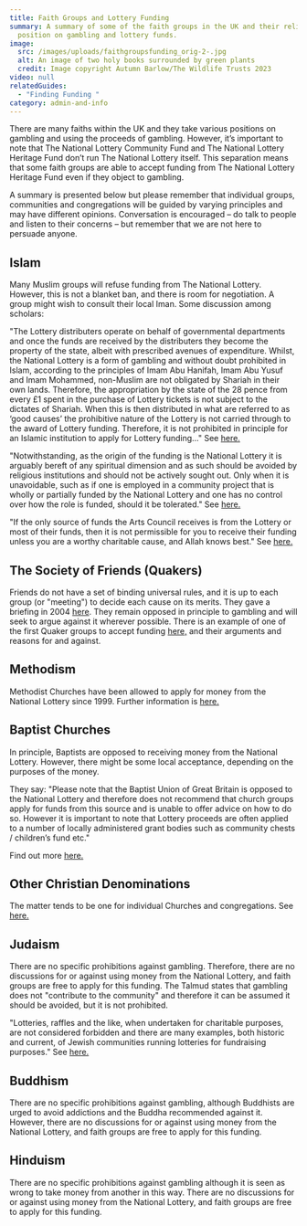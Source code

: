 ```yaml
---
title: Faith Groups and Lottery Funding
summary: A summary of some of the faith groups in the UK and their religious
  position on gambling and lottery funds.
image:
  src: /images/uploads/faithgroupsfunding_orig-2-.jpg
  alt: An image of two holy books surrounded by green plants
  credit: Image copyright Autumn Barlow/The Wildlife Trusts 2023
video: null
relatedGuides:
  - "Finding Funding "
category: admin-and-info
---
```




There are many faiths within the UK and they take various positions on gambling and using the proceeds of gambling. However, it’s important to note that The National Lottery Community Fund and The National Lottery Heritage Fund don’t run The National Lottery itself. This separation means that some faith groups are able to accept funding from The National Lottery Heritage Fund even if they object to gambling.

A summary is presented below but please remember that individual groups, communities and congregations will be guided by varying principles and may have different opinions. Conversation is encouraged – do talk to people and listen to their concerns – but remember that we are not here to persuade anyone.




## Islam

Many Muslim groups will refuse funding from The National Lottery. However, this is not a blanket ban, and there is room for negotiation. A group might wish to consult their local Iman. Some discussion among scholars:

"The Lottery distributers operate on behalf of governmental departments and once the funds are received by the distributers they become the property of the state, albeit with prescribed avenues of expenditure. Whilst, the National Lottery is a form of gambling and without doubt prohibited in Islam, according to the principles of Imam Abu Hanifah, Imam Abu Yusuf and Imam Mohammed, non-Muslim are not obligated by Shariah in their own lands. Therefore, the appropriation by the state of the 28 pence from every £1 spent in the purchase of Lottery tickets is not subject to the dictates of Shariah. When this is then distributed in what are referred to as ‘good causes’ the prohibitive nature of the Lottery is not carried through to the award of Lottery funding. Therefore, it is not prohibited in principle for an Islamic institution to apply for Lottery funding…" See [here.](http://alqalam.org.uk/is-it-permissible-for-an-islamic-institite-to-apply-for-a-grant-from-the-big-lottery-fund/ "Alqalam.org")

"Notwithstanding, as the origin of the funding is the National Lottery it is arguably bereft of any spiritual dimension and as such should be avoided by religious institutions and should not be actively sought out. Only when it is unavoidable, such as if one is employed in a community project that is wholly or partially funded by the National Lottery and one has no control over how the role is funded, should it be tolerated." See [here.](http://alqalam.org.uk/is-it-permissible-for-an-islamic-institite-to-apply-for-a-grant-from-the-big-lottery-fund/ "Alqalam.org")

"If the only source of funds the Arts Council receives is from the Lottery or most of their funds, then it is not permissible for you to receive their funding unless you are a worthy charitable cause, and Allah knows best." See [here.](https://seekersguidance.org/uncategorized/can-i-accept-national-lottery-fund/ "Seekersguidance.org")




## The Society of Friends (Quakers)

Friends do not have a set of binding universal rules, and it is up to each group (or "meeting") to decide each cause on its merits. They gave a briefing in 2004 [here](https://www.quaker.org.uk/documents/quakers-national-lottery-briefing-2004 "Quaker.org"). They remain opposed in principle to gambling and will seek to argue against it wherever possible. There is an example of one of the first Quaker groups to accept funding [here,](https://www.thirdsector.co.uk/quaker-group-puts-aside-principle-accept-grant/finance/article/657334 "Thirdsector.co.uk") and their arguments and reasons for and against.




## Methodism

Methodist Churches have been allowed to apply for money from the National Lottery since 1999. Further information is [here.](https://www.methodist.org.uk/about-us/the-methodist-church/views-of-the-church/the-national-lottery/ "Methodist.org.uk")




## Baptist Churches

In principle, Baptists are opposed to receiving money from the National Lottery. However, there might be some local acceptance, depending on the purposes of the money.

They say: "Please note that the Baptist Union of Great Britain is opposed to the National Lottery and therefore does not recommend that church groups apply for funds from this source and is unable to offer advice on how to do so. However it is important to note that Lottery proceeds are often applied to a number of locally administered grant bodies such as community chests / children’s fund etc."



Find out more [here.](https://www.baptist.org.uk/Publisher/File.aspx?ID=111248&view=browser "Baptist.org.uk")


## Other Christian Denominations

The matter tends to be one for individual Churches and congregations. See [here.](https://www.stewardship.org.uk/sites/default/files/2021-05/bp-should-my-church-use-national-lottery-funding.pdf "Stewardship.org.uk")




## Judaism

There are no specific prohibitions against gambling. Therefore, there are no discussions for or against using money from the National Lottery, and faith groups are free to apply for this funding. The Talmud states that gambling does not "contribute to the community" and therefore it can be assumed it should be avoided, but it is not prohibited.

"Lotteries, raffles and the like, when undertaken for charitable purposes, are not considered forbidden and there are many examples, both historic and current, of Jewish communities running lotteries for fundraising purposes." See [here.](https://www.myjewishlearning.com/article/gambling/ "Myjewishlearning.com")




## Buddhism

There are no specific prohibitions against gambling, although Buddhists are urged to avoid addictions and the Buddha recommended against it. However, there are no discussions for or against using money from the National Lottery, and faith groups are free to apply for this funding.




## Hinduism

There are no specific prohibitions against gambling although it is seen as wrong to take money from another in this way. There are no discussions for or against using money from the National Lottery, and faith groups are free to apply for this funding.

